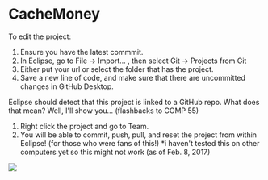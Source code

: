# CacheMoney

To edit the project:

1) Ensure you have the latest commmit.
2) In Eclipse, go to File -> Import... , then select Git -> Projects from Git
3) Either put your url or select the folder that has the project.
4) Save a new line of code, and make sure that there are uncommitted changes in GitHub Desktop.


Eclipse should detect that this project is linked to a GitHub repo.
What does that mean? Well, I'll show you... (flashbacks to COMP 55)

1) Right click the project and go to Team.
2) You will be able to commit, push, pull, and reset the project from within Eclipse! (for those who were fans of this!)
*i haven't tested this on other computers yet so this might not work (as of Feb. 8, 2017)

<a href="https://zenhub.com"><img src="https://raw.githubusercontent.com/ZenHubIO/support/master/zenhub-badge.png"></a>
